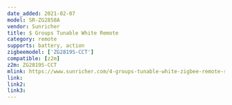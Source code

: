 ```yaml
---
date_added: 2021-02-07
model: SR-ZG2858A
vendor: Sunricher
title: $ Groups Tunable White Remote
category: remote
supports: battery, action
zigbeemodel: ['ZG2819S-CCT']
compatible: [z2m]
z2m: ZG2819S-CCT
mlink: https://www.sunricher.com/4-groups-tunable-white-zigbee-remote-sr-zg2819s-cct.html
link: 
link2: 
link3: 
---
```

